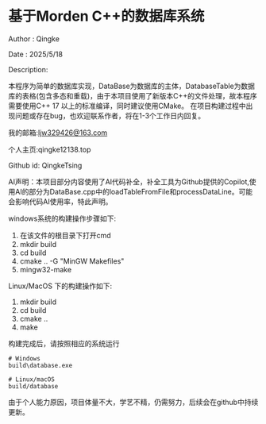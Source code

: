 # 基于Morden C++的数据库系统

Author : Qingke

Date : 2025/5/18

Description:

本程序为简单的数据库实现，DataBase为数据库的主体，DatabaseTable为数据库的表格(包含多态和重载)，由于本项目使用了新版本C++的文件处理，故本程序需要使用C++ 17 以上的标准编译，同时建议使用CMake。
在项目构建过程中出现问题或存在bug，也欢迎联系作者，将在1-3个工作日内回复。

我的邮箱:ljw329426@163.com

个人主页:qingke12138.top

Github id: QingkeTsing

AI声明：本项目部分内容使用了AI代码补全，补全工具为Github提供的Copilot,使用AI的部分为DataBase.cpp中的loadTableFromFile和processDataLine。可能会影响代码AI使用率，特此声明。

windows系统的构建操作步骤如下:
1. 在该文件的根目录下打开cmd
2. mkdir build
3. cd build
4. cmake .. -G "MinGW Makefiles"
5. mingw32-make

Linux/MacOS 下的构建操作如下:
1. mkdir build
2. cd build
3. cmake ..
4. make

构建完成后，请按照相应的系统运行
```
# Windows
build\database.exe

# Linux/macOS
build/database
```


由于个人能力原因，项目体量不大，学艺不精，仍需努力，后续会在github中持续更新。